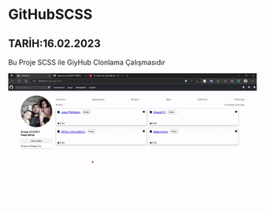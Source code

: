 # GitHubSCSS

<h2>TARİH:16.02.2023</h2>

<p>Bu Proje SCSS ile GiyHub Clonlama Çalışmasıdır</p>

![](/githup.gif)